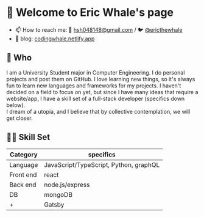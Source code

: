# 🐋 Welcome to Eric Whale's page

- 📫 How to reach me: 📧 hsh048148@gmail.com / 🐦 [@ericthewhale](https://twitter.com/ericthewhale)
- 📝 blog: [codingwhale.netlify.app](https://codingwhale.netlify.app)

## 🔭 Who 

I am a University Student major in Computer Engineering. I do personal projects and post them on GitHub. I love learning new things, so it's always fun to learn new languages and frameworks for my projects. I haven't decided on a field to focus on yet, but since I have many ideas that require a website/app, I have a skill set of a full-stack developer (specifics down below). <br>
I dream of a utopia, and I believe that by collective contemplation, we will get closer.
  
## 🧑‍💻 Skill Set

| Category | specifics |
| ----------- | ----------- |
| Language | JavaScript/TypeScript, Python, graphQL |
| Front end | react | scss |
| Back end | node.js/express |
| DB | mongoDB |
| + | Gatsby |

<!--
- 👯 I’m looking to collaborate on ...
- 🤔 I’m looking for help with ...
- 💬 Ask me about ...
- 😄 Pronouns: ...
- ⚡ Fun fact: ...
-->
